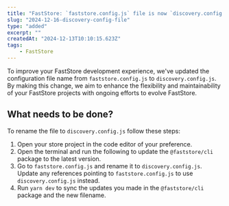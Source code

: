 ```yaml
---
title: "FastStore: `faststore.config.js` file is now `discovery.config.js`"
slug: "2024-12-16-discovery-config-file"
type: "added"
excerpt: ""
createdAt: "2024-12-13T10:10:15.623Z"
tags:
    - FastStore
---
```


To improve your FastStore development experience, we've updated the configuration file name from `faststore.config.js` to `discovery.config.js`. By making this change, we aim to enhance the flexibility and maintainability of your FastStore projects with ongoing efforts to evolve FastStore.

## What needs to be done?

To rename the file to `discovery.config.js` follow these steps:

1. Open your store project in the code editor of your preference.
2. Open the terminal and run the following to update the `@faststore/cli` package to the latest version.
3. Go to `faststore.config.js` and rename it to `discovery.config.js`.
Update any references pointing to `faststore.config.js` to use `discovery.config.js` instead.
4. Run `yarn dev` to sync the updates you made in the `@faststore/cli` package and the new filename.
